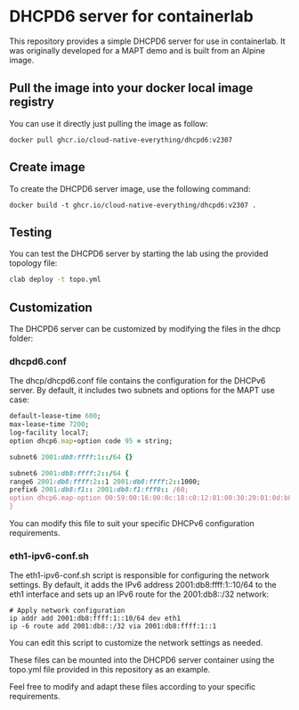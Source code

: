 # DHCPD6 server for containerlab

This repository provides a simple DHCPD6 server for use in containerlab. It was originally developed for a MAPT demo and is built from an Alpine image.

## Pull the image into your docker local image registry

You can use it directly just pulling the image as follow:
```shell
docker pull ghcr.io/cloud-native-everything/dhcpd6:v2307
```

## Create image
To create the DHCPD6 server image, use the following command:
```shell
docker build -t ghcr.io/cloud-native-everything/dhcpd6:v2307 .
```

## Testing
You can test the DHCPD6 server by starting the lab using the provided topology file:

```bash
clab deploy -t topo.yml
```

## Customization
The DHCPD6 server can be customized by modifying the files in the dhcp folder:

### dhcpd6.conf
The dhcp/dhcpd6.conf file contains the configuration for the DHCPv6 server. By default, it includes two subnets and options for the MAPT use case:
```ruby
default-lease-time 600;
max-lease-time 7200; 
log-facility local7; 
option dhcp6.map-option code 95 = string;

subnet6 2001:db8:ffff:1::/64 {}

subnet6 2001:db8:ffff:2::/64 {
range6 2001:db8:ffff:2::1 2001:db8:ffff:2::1000;
prefix6 2001:db8:f1:: 2001:db8:f1:fff0:: /60;
option dhcp6.map-option 00:59:00:16:00:0c:18:c0:12:01:00:30:20:01:0d:b8:00:00:00:5d:00:04:06:00:00:00:00:5b:00:09:40:20:01:0d:b8:ff:ff:ff:00;
}
```
You can modify this file to suit your specific DHCPv6 configuration requirements.


### eth1-ipv6-conf.sh
The eth1-ipv6-conf.sh script is responsible for configuring the network settings. By default, it adds the IPv6 address 2001:db8:ffff:1::10/64 to the eth1 interface and sets up an IPv6 route for the 2001:db8::/32 network:
```shell
# Apply network configuration
ip addr add 2001:db8:ffff:1::10/64 dev eth1
ip -6 route add 2001:db8::/32 via 2001:db8:ffff:1::1
```
You can edit this script to customize the network settings as needed.

These files can be mounted into the DHCPD6 server container using the topo.yml file provided in this repository as an example.

Feel free to modify and adapt these files according to your specific requirements.
